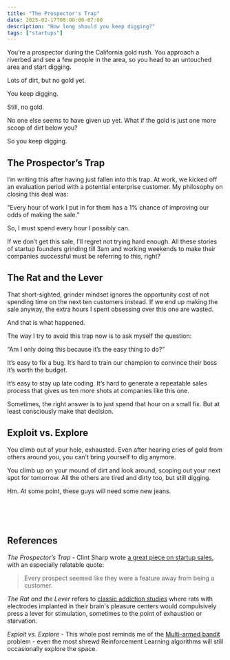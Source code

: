 ```yaml
---
title: "The Prospector's Trap"
date: 2025-02-17T08:00:00-07:00
description: "How long should you keep digging?"
tags: ["startups"]
---
```


You’re a prospector during the California gold rush. You approach a riverbed and see a few people in the area, so you head to an untouched area and start digging.

<!--more-->

Lots of dirt, but no gold yet.

You keep digging.

Still, no gold.

No one else seems to have given up yet. What if the gold is just one more scoop of dirt below you?

So you keep digging.

## The Prospector’s Trap

I’m writing this after having just fallen into this trap. At work, we kicked off an evaluation period with a potential enterprise customer. My philosophy on closing this deal was:

“Every hour of work I put in for them has a 1% chance of improving our odds of making the sale.”

So, I must spend every hour I possibly can.

If we don’t get this sale, I’ll regret not trying hard enough. All these stories of startup founders grinding till 3am and working weekends to make their companies successful must be referring to this, right?

## The Rat and the Lever

That short-sighted, grinder mindset ignores the opportunity cost of not spending time on the next ten customers instead. If we end up making the sale anyway, the extra hours I spent obsessing over this one are wasted.

And that is what happened.

The way I try to avoid this trap now is to ask myself the question:

“Am I only doing this because it’s the easy thing to do?”

It’s easy to fix a bug. It’s hard to train our champion to convince their boss it’s worth the budget.

It’s easy to stay up late coding. It’s hard to generate a repeatable sales process that gives us ten more shots at companies like this one.

Sometimes, the right answer is to just spend that hour on a small fix. But at least consciously make that decision.

## Exploit vs. Explore

You climb out of your hole, exhausted. Even after hearing cries of gold from others around you, you can’t bring yourself to dig anymore.

You climb up on your mound of dirt and look around, scoping out your next spot for tomorrow. All the others are tired and dirty too, but still digging.

Hm. At some point, these guys will need some new jeans.

<br>
<br>
<br>

## References

_The Prospector’s Trap_ - Clint Sharp wrote [a great piece on startup sales](https://clintsharp.com/post/sell-the-product-before-it-exists/), with an especially relatable quote:
  > Every prospect seemed like they were a feature away from being a customer.

_The Rat and the Lever_ refers to [classic addiction studies](https://en.wikipedia.org/wiki/Brain_stimulation_reward) where rats with electrodes implanted in their brain's pleasure centers would compulsively press a lever for stimulation, sometimes to the point of exhaustion or starvation.

_Exploit vs. Explore_ - This whole post reminds me of the [Multi-armed bandit](https://en.wikipedia.org/wiki/Multi-armed_bandit) problem - even the most shrewd Reinforcement Learning algorithms will still occasionally explore the space.
